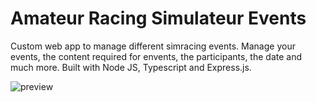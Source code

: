# Amateur Racing Simulateur Events

Custom web app to manage different simracing events. Manage your events, the content required for envents, the participants, the date and much more. Built with Node JS, Typescript and Express.js. 

![preview](https://i.ibb.co/DtNncBx/ars.png)
